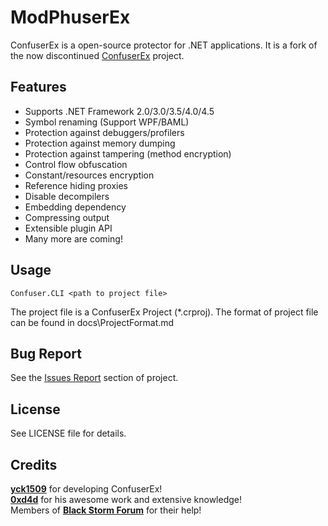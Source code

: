 ModPhuserEx
========
ConfuserEx is a open-source protector for .NET applications.
It is a fork of the now discontinued [ConfuserEx](https://github.com/yck1509/ConfuserEx/) project.

Features
--------
* Supports .NET Framework 2.0/3.0/3.5/4.0/4.5
* Symbol renaming (Support WPF/BAML)
* Protection against debuggers/profilers
* Protection against memory dumping
* Protection against tampering (method encryption)
* Control flow obfuscation
* Constant/resources encryption
* Reference hiding proxies
* Disable decompilers
* Embedding dependency
* Compressing output
* Extensible plugin API
* Many more are coming!

Usage
-----
`Confuser.CLI <path to project file>`

The project file is a ConfuserEx Project (*.crproj).
The format of project file can be found in docs\ProjectFormat.md

Bug Report
----------
See the [Issues Report](issues/) section of project.


License
-------
See LICENSE file for details.

Credits
-------
**[yck1509](https://github.com/yck1509)** for developing ConfuserEx!  
**[0xd4d](https://github.com/0xd4d)** for his awesome work and extensive knowledge!  
Members of **[Black Storm Forum](http://board.b-at-s.info/)** for their help!
